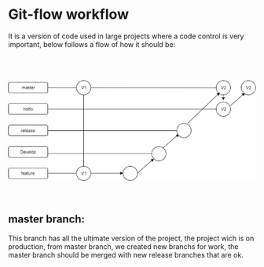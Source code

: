 # Git-flow workflow
It is a version of code used in large projects where a code control is very important, below follows a flow of how it should be:<br /><br /><br /><br />

![alt text](https://github.com/dev-felipe/gitflow-workflow/blob/master/imgs-flowcharts/gitflow-workflow1.png)<br /><br /><br />

## master branch:<br />

This branch has all the ultimate version of the project, the project wich is on production, from master branch, we 
created new branchs for work, the master branch should be merged with new release branches that are ok.

